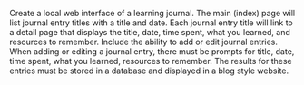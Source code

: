 Create a local web interface of a learning journal. The main (index) page will list journal entry titles with a title and date. Each journal entry title will link to a detail page that displays the title, date, time spent, what you learned, and resources to remember. Include the ability to add or edit journal entries. When adding or editing a journal entry, there must be prompts for title, date, time spent, what you learned, resources to remember. The results for these entries must be stored in a database and displayed in a blog style website.